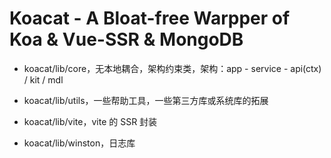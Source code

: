 # Koacat - A Bloat-free Warpper of Koa & Vue-SSR & MongoDB



- koacat/lib/core，无本地耦合，架构约束类，架构：app - service - api(ctx) / kit / mdl

- koacat/lib/utils，一些帮助工具，一些第三方库或系统库的拓展

- koacat/lib/vite，vite 的 SSR 封装

- koacat/lib/winston，日志库

